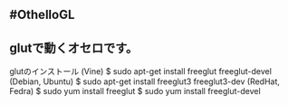 #OthelloGL
---
glutで動くオセロです。
---
glutのインストール
    (Vine)
    $ sudo apt-get install freeglut freeglut-devel
    (Debian, Ubuntu)
    $ sudo apt-get install freeglut3 freeglut3-dev
    (RedHat, Fedra)
    $ sudo yum install freeglut
    $ sudo yum install freeglut-devel

